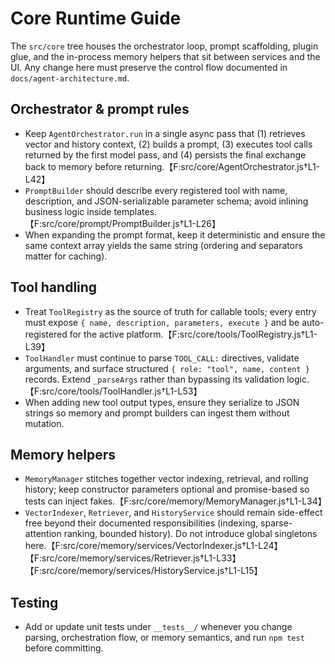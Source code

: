 # Core Runtime Guide

The `src/core` tree houses the orchestrator loop, prompt scaffolding, plugin glue, and the in-process memory helpers that sit between services and the UI. Any change here must preserve the control flow documented in `docs/agent-architecture.md`.

## Orchestrator & prompt rules

- Keep `AgentOrchestrator.run` in a single async pass that (1) retrieves vector and history context, (2) builds a prompt, (3) executes tool calls returned by the first model pass, and (4) persists the final exchange back to memory before returning.【F:src/core/AgentOrchestrator.js†L1-L42】
- `PromptBuilder` should describe every registered tool with name, description, and JSON-serializable parameter schema; avoid inlining business logic inside templates.【F:src/core/prompt/PromptBuilder.js†L1-L26】
- When expanding the prompt format, keep it deterministic and ensure the same context array yields the same string (ordering and separators matter for caching).

## Tool handling

- Treat `ToolRegistry` as the source of truth for callable tools; every entry must expose `{ name, description, parameters, execute }` and be auto-registered for the active platform.【F:src/core/tools/ToolRegistry.js†L1-L39】
- `ToolHandler` must continue to parse `TOOL_CALL:` directives, validate arguments, and surface structured `{ role: "tool", name, content }` records. Extend `_parseArgs` rather than bypassing its validation logic.【F:src/core/tools/ToolHandler.js†L1-L53】
- When adding new tool output types, ensure they serialize to JSON strings so memory and prompt builders can ingest them without mutation.

## Memory helpers

- `MemoryManager` stitches together vector indexing, retrieval, and rolling history; keep constructor parameters optional and promise-based so tests can inject fakes.【F:src/core/memory/MemoryManager.js†L1-L34】
- `VectorIndexer`, `Retriever`, and `HistoryService` should remain side-effect free beyond their documented responsibilities (indexing, sparse-attention ranking, bounded history). Do not introduce global singletons here.【F:src/core/memory/services/VectorIndexer.js†L1-L24】【F:src/core/memory/services/Retriever.js†L1-L33】【F:src/core/memory/services/HistoryService.js†L1-L15】

## Testing

- Add or update unit tests under `__tests__/` whenever you change parsing, orchestration flow, or memory semantics, and run `npm test` before committing.
